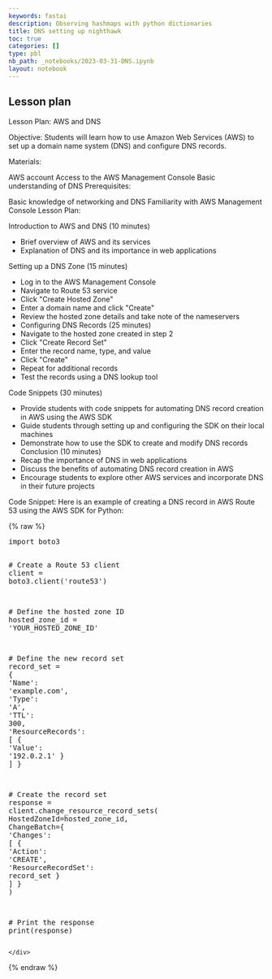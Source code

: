 ```yaml
---
keywords: fastai
description: Observing hashmaps with python dictionaries
title: DNS setting up nighthawk
toc: true
categories: []
type: pbl
nb_path: _notebooks/2023-03-31-DNS.ipynb
layout: notebook
---
```


<!--
#################################################
### THIS FILE WAS AUTOGENERATED! DO NOT EDIT! ###
#################################################
# file to edit: _notebooks/2023-03-31-DNS.ipynb
-->

<div class="container" id="notebook-container">
        
<div class="cell border-box-sizing text_cell rendered"><div class="inner_cell">
<div class="text_cell_render border-box-sizing rendered_html">
<h2 id="Lesson-plan">Lesson plan<a class="anchor-link" href="#Lesson-plan"> </a></h2><p>Lesson Plan: AWS and DNS</p>
<p>Objective:
Students will learn how to use Amazon Web Services (AWS) to set up a domain name system (DNS) and configure DNS records.</p>
<p>Materials:</p>
<p>AWS account
Access to the AWS Management Console
Basic understanding of DNS
Prerequisites:</p>
<p>Basic knowledge of networking and DNS
Familiarity with AWS Management Console
Lesson Plan:</p>
<p>Introduction to AWS and DNS (10 minutes)</p>
<ul>
<li>Brief overview of AWS and its services</li>
<li>Explanation of DNS and its importance in web applications</li>
</ul>
<p>Setting up a DNS Zone (15 minutes)</p>
<ul>
<li>Log in to the AWS Management Console</li>
<li>Navigate to Route 53 service</li>
<li>Click "Create Hosted Zone"</li>
<li>Enter a domain name and click "Create"</li>
<li>Review the hosted zone details and take note of the nameservers</li>
<li>Configuring DNS Records (25 minutes)</li>
<li>Navigate to the hosted zone created in step 2</li>
<li>Click "Create Record Set"</li>
<li>Enter the record name, type, and value</li>
<li>Click "Create"</li>
<li>Repeat for additional records</li>
<li>Test the records using a DNS lookup tool</li>
</ul>
<p>Code Snippets (30 minutes)</p>
<ul>
<li>Provide students with code snippets for automating DNS record creation in AWS using the AWS SDK</li>
<li>Guide students through setting up and configuring the SDK on their local machines</li>
<li>Demonstrate how to use the SDK to create and modify DNS records
Conclusion (10 minutes)</li>
<li>Recap the importance of DNS in web applications</li>
<li>Discuss the benefits of automating DNS record creation in AWS</li>
<li>Encourage students to explore other AWS services and incorporate DNS in their future projects</li>
</ul>
<p>Code Snippet:
Here is an example of creating a DNS record in AWS Route 53 using the AWS SDK for Python:</p>

</div>
</div>
</div>
    {% raw %}
    
<div class="cell border-box-sizing code_cell rendered">
<div class="input">

<div class="inner_cell">
    <div class="input_area">
<div class=" highlight hl-python"><pre><span></span><span class="kn">import</span> <span class="nn">boto3</span>

<span class="c1"># Create a Route 53 client</span>
<span class="n">client</span> <span class="o">=</span> <span class="n">boto3</span><span class="o">.</span><span class="n">client</span><span class="p">(</span><span class="s1">&#39;route53&#39;</span><span class="p">)</span>

<span class="c1"># Define the hosted zone ID</span>
<span class="n">hosted_zone_id</span> <span class="o">=</span> <span class="s1">&#39;YOUR_HOSTED_ZONE_ID&#39;</span>

<span class="c1"># Define the new record set</span>
<span class="n">record_set</span> <span class="o">=</span> <span class="p">{</span>
    <span class="s1">&#39;Name&#39;</span><span class="p">:</span> <span class="s1">&#39;example.com&#39;</span><span class="p">,</span>
    <span class="s1">&#39;Type&#39;</span><span class="p">:</span> <span class="s1">&#39;A&#39;</span><span class="p">,</span>
    <span class="s1">&#39;TTL&#39;</span><span class="p">:</span> <span class="mi">300</span><span class="p">,</span>
    <span class="s1">&#39;ResourceRecords&#39;</span><span class="p">:</span> <span class="p">[</span>
        <span class="p">{</span>
            <span class="s1">&#39;Value&#39;</span><span class="p">:</span> <span class="s1">&#39;192.0.2.1&#39;</span>
        <span class="p">}</span>
    <span class="p">]</span>
<span class="p">}</span>

<span class="c1"># Create the record set</span>
<span class="n">response</span> <span class="o">=</span> <span class="n">client</span><span class="o">.</span><span class="n">change_resource_record_sets</span><span class="p">(</span>
    <span class="n">HostedZoneId</span><span class="o">=</span><span class="n">hosted_zone_id</span><span class="p">,</span>
    <span class="n">ChangeBatch</span><span class="o">=</span><span class="p">{</span>
        <span class="s1">&#39;Changes&#39;</span><span class="p">:</span> <span class="p">[</span>
            <span class="p">{</span>
                <span class="s1">&#39;Action&#39;</span><span class="p">:</span> <span class="s1">&#39;CREATE&#39;</span><span class="p">,</span>
                <span class="s1">&#39;ResourceRecordSet&#39;</span><span class="p">:</span> <span class="n">record_set</span>
            <span class="p">}</span>
        <span class="p">]</span>
    <span class="p">}</span>
<span class="p">)</span>

<span class="c1"># Print the response</span>
<span class="nb">print</span><span class="p">(</span><span class="n">response</span><span class="p">)</span>
</pre></div>

    </div>
</div>
</div>

</div>
    {% endraw %}

</div>
 

